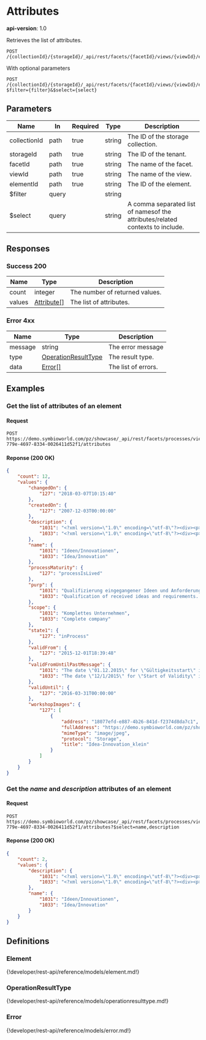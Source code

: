 # Attributes

**api-version**: 1.0

Retrieves the list of attributes.

```
POST /{collectionId}/{storageId}/_api/rest/facets/{facetId}/views/{viewId}/elements/{elementId}/attributes
```

With optional parameters

```
POST /{collectionId}/{storageId}/_api/rest/facets/{facetId}/views/{viewId}/elements/{elementId}/attributes?$filter={filter}&$select={select}
```

## Parameters

| Name | In | Required | Type | Description |
|---|---|---|---|---|
| collectionId | path | true | string | The ID of the storage collection. |
| storageId | path | true | string | The ID of the tenant. |
| facetId | path | true | string | The name of the facet. |
| viewId | path | true | string | The name of the view. |
| elementId | path | true | string | The ID of the element. |
| $filter | query | | string | |
| $select | query | | string | A comma separated list of namesof the attributes/related contexts to include. |

## Responses

### Success 200

| Name | Type | Description |
|---|---|---|
| count | integer | The number of returned values. |
| values | [Attribute[]](#attribute) | The list of attributes. |

### Error 4xx

| Name | Type | Description |
|---|---|---|
| message | string | The error message |
| type | [OperationResultType](#operationresulttype) | The result type. |
| data | [Error[]](#error) | The list of errors. |

## Examples

### Get the list of attributes of an element

#### Request
```
POST https://demo.symbioworld.com/pz/showcase/_api/rest/facets/processes/views/detail/elements/168c8bc4-779e-4697-8334-0026411d52f1/attributes
```

#### Reponse (200 OK)
```json
{
    "count": 12,
    "values": {
        "changedOn": {
            "127": "2018-03-07T10:15:40"
        },
        "createdOn": {
            "127": "2007-12-03T00:00:00"
        },
        "description": {
            "1031": "<?xml version=\"1.0\" encoding=\"utf-8\"?><div><p>Der Innovations- und Anforderungsprozess gliedert sich in drei Phasen:</p><ul>\n<li>Impulsphase: Beobachtung von Trends, Ideenfindung, Brainstorming von Anforderungen, Kundenanforderungen</li>\n<li>Bewertungsphase: Prüfung auf Tauglichkeit der Idee für das jeweilige Produkt und den Marktanforderungen</li>\n<li>Technologietransfer: Anforderungen in die Release-Planung überführen</li>\n</ul></div>",
            "1033": "<?xml version=\"1.0\" encoding=\"utf-8\"?><div><p>The Innovation and request process is divided into three phases:</p><ul>\n<li>Pulse phase: review of trends, ideas, brainstorming of requirements, customer requirements</li>\n<li>Evaluation phase: testing for suitability of the idea for the product and market requirements</li>\n<li>Technology transfer: transfer requirements in the release planning</li>\n</ul></div>"
        },
        "name": {
            "1031": "Ideen/Innovationen",
            "1033": "Idea/Innovation"
        },
        "processMaturity": {
            "127": "processIsLived"
        },
        "purp": {
            "1031": "Qualifizierung eingegangener Ideen und Anforderungen. Unter dem Begriff Qualifizierung versteht man den Vorgang zur Erlangung von Fähigkeiten (Qualifikationen), um eine bestimmte Aufgabe oder Anforderung erfüllen zu können. Ebenso die Überprüfung dieser Fähigkeiten wird als Qualifizierung bezeichnet. Die Überprüfung, dass die Fähigkeiten ausreichen, um im praktischen Einsatz reproduzierbar die gestellten Anforderungen zu erfüllen, ist Inhalt der so genannten Validierung.",
            "1033": "Qualification of received ideas and requirements. The term qualification is the process of obtaining skills (qualifications), to perform a specific task or requirement can. Similarly, the review of these abilities is called qualification. The verification that the skills sufficient to reproducibly meet the requirements in practical use, is content of the so-called validation."
        },
        "scope": {
            "1031": "Komplettes Unternehmen",
            "1033": "Complete company"
        },
        "state1": {
            "127": "inProcess"
        },
        "validFrom": {
            "127": "2015-12-01T18:39:48"
        },
        "validFromUntilPastMessage": {
            "1031": "The date \"01.12.2015\" for \"Gültigkeitsstart\" is in the past.\r\nThe date \"31.03.2016\" for \"Gültigkeitsende\" is in the past.\r\n",
            "1033": "The date \"12/1/2015\" for \"Start of Validity\" is in the past.\r\nThe date \"3/31/2016\" for \"End of Validity\" is in the past.\r\n"
        },
        "validUntil": {
            "127": "2016-03-31T00:00:00"
        },
        "workshopImages": {
            "127": [
                {
                    "address": "18077efd-e887-4b26-841d-f2374d8da7c1",
                    "fullAddress": "https://demo.symbioworld.com/pz/showcase/Master/editor/1033/BasePlugin/File/GetFile/18077efd-e887-4b26-841d-f2374d8da7c1.Storage.html",
                    "mimeType": "image/jpeg",
                    "protocol": "Storage",
                    "title": "Idea-Innovation_klein"
                }
            ]
        }
    }
}
```

### Get the *name* and *description* attributes of an element

#### Request
```
POST https://demo.symbioworld.com/pz/showcase/_api/rest/facets/processes/views/detail/elements/168c8bc4-779e-4697-8334-0026411d52f1/attributes?$select=name,description
```

#### Reponse (200 OK)
```json
{
    "count": 2,
    "values": {
        "description": {
            "1031": "<?xml version=\"1.0\" encoding=\"utf-8\"?><div><p>Der Innovations- und Anforderungsprozess gliedert sich in drei Phasen:</p><ul>\n<li>Impulsphase: Beobachtung von Trends, Ideenfindung, Brainstorming von Anforderungen, Kundenanforderungen</li>\n<li>Bewertungsphase: Prüfung auf Tauglichkeit der Idee für das jeweilige Produkt und den Marktanforderungen</li>\n<li>Technologietransfer: Anforderungen in die Release-Planung überführen</li>\n</ul></div>",
            "1033": "<?xml version=\"1.0\" encoding=\"utf-8\"?><div><p>The Innovation and request process is divided into three phases:</p><ul>\n<li>Pulse phase: review of trends, ideas, brainstorming of requirements, customer requirements</li>\n<li>Evaluation phase: testing for suitability of the idea for the product and market requirements</li>\n<li>Technology transfer: transfer requirements in the release planning</li>\n</ul></div>"
        },
        "name": {
            "1031": "Ideen/Innovationen",
            "1033": "Idea/Innovation"
        }
    }
}
```

## Definitions

### Element
{!developer/rest-api/reference/models/element.md!}

### OperationResultType
{!developer/rest-api/reference/models/operationresulttype.md!}

### Error
{!developer/rest-api/reference/models/error.md!}
